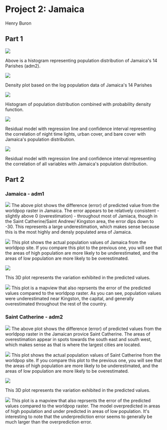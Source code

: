 # Project 2: Jamaica

Henry Buron

## Part 1

![](jam_histogram99.png)

Above is a histogram representing population distribution of Jamaica's 14 Parishes (adm2).

![](jam_density99.png)

Density plot based on the log population data of Jamaica's 14 Parishes

![](jam_pdf_log99.png)

Histogram of population distribution combined with probability density function.

![](jam_some_variables99.png)

Residual model with regression line and confidence interval representing the correlation of night time lights, urban cover, and bare cover with Jamaica's population distribution.

![](jam_all_variables99.png)

Residual model with regression line and confidence interval representing the correlation of all variables with Jamaica's population distribution.

## Part 2

### Jamaica - adm1

![](jamaica_diff1.png)
The above plot shows the difference (error) of predicted value from the worldpop raster in Jamaica. The error appears to be relatively consistent - slightly above 0 (overestimation) - throughout most of Jamiaca, though in the Saint Catherine/Saint Andrew/ Kingston area, the error dips down to -30. This represents a large underestimation, which makes sense because this is the most highly and densly populated area of Jamaica.

![](jamaicapop_proj2_part2.png)
This plot shows the actual population values of Jamaica from the worldpop site. If you compare this plot to the previous one, you will see that the areas of high population are more likely to be underestimated, and the areas of low population are more likely to be overestimated.

![](jamaica3d.png)

This 3D plot represents the variation exhibited in the predicted values. 

![](jamaica_mapview.png)
This plot is a mapview that also reprsents the error of the predicted values compared to the worldpop raster. As you can see, population values were underestimated near Kingston, the capital, and generally overestimated throughout the rest of the country.

### Saint Catherine - adm2

![](saint_catherine2.png)
The above plot shows the difference (error) of predicted values from the worldpop raster in the Jamaican provice Saint Catherine. The areas of overestimation appear in spots towards the south east and south west, which makes sense as that is where the largest cities are located.

![](saint_catherine1.png)
This plot shows the actual population values of Saint Catherine from the worldpop site. If you compare this plot to the previous one, you will see that the areas of high population are more likely to be underestimated, and the areas of low population are more likely to be overestimated.

![](saintcatherine3d.png)

This 3D plot represents the variation exhibited in the predicted values. 

![](saint_catherine_mapview.png)
This plot is a mapview that also reprsents the error of the predicted values compared to the worldpop raster. The model overpredicted in areas of high population and under predicted in areas of low population. It's interesting to note that the underprediction error seems to generally be much larger than the overprediction error.
